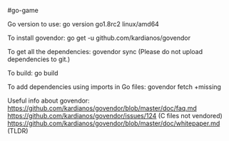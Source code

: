 #go-gameGo version to use:go version go1.8rc2 linux/amd64To install govendor:go get -u github.com/kardianos/govendorTo get all the dependencies:govendor sync(Please do not upload dependencies to git.)To build:go buildTo add dependencies using imports in Go files:govendor fetch +missingUseful info about govendor:https://github.com/kardianos/govendor/blob/master/doc/faq.mdhttps://github.com/kardianos/govendor/issues/124 (C files not vendored)https://github.com/kardianos/govendor/blob/master/doc/whitepaper.md (TLDR)